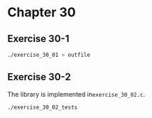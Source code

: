 # Chapter 30

## Exercise 30-1

```sh
./exercise_30_01 > outfile
```

## Exercise 30-2

The library is implemented in`exercise_30_02.c`.

```sh
./exercise_30_02_tests
```
